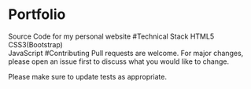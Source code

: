 # Portfolio
Source Code for my personal website
#Technical Stack
HTML5<br>
CSS3(Bootstrap)<br>
JavaScript
#Contributing
Pull requests are welcome. For major changes, please open an issue first to discuss what you would like to change.

Please make sure to update tests as appropriate.
